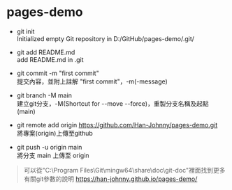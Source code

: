 # pages-demo

- git init <br />
Initialized empty Git repository in D:/GitHub/pages-demo/.git/

- git add README.md <br />
add README.md in .git

- git commit -m "first commit" <br />
提交內容，並附上註解 "first commit"，-m(-message)

- git branch -M main <br />
建立git分支，-M(Shortcut for --move --force)，重製分支名稱及起點 (main)

- git remote add origin https://github.com/Han-Johnny/pages-demo.git <br />
將專案(origin)上傳至github

- git push -u origin main <br />
將分支 main 上傳至 origin

> 可以從"C:\Program Files\Git\mingw64\share\doc\git-doc"裡面找到更多有關git參數的說明
> https://han-johnny.github.io/pages-demo/